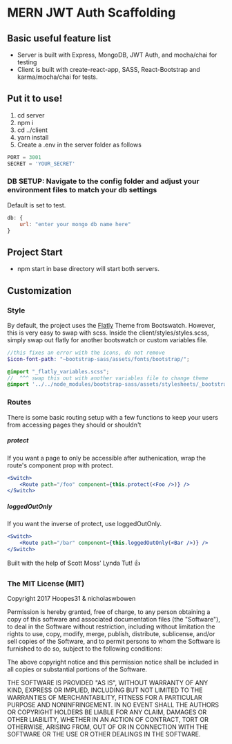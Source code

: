 # MERN JWT Auth Scaffolding

## Basic useful feature list

 * Server is built with Express, MongoDB, JWT Auth, and mocha/chai for testing
 * Client is built with create-react-app, SASS, React-Bootstrap and karma/mocha/chai for tests.

## Put it to use!

 1. cd server
 2. npm i 
 3. cd ../client
 3. yarn install 
 4. Create a .env in the server folder as follows
 
 ```javascript
 PORT = 3001
 SECRET = 'YOUR_SECRET'
 ```
 ### DB SETUP: Navigate to the config folder and adjust your environment files to match your db settings
 
 Default is set to test.

 ```javascript
 db: {
     url: "enter your mongo db name here"
 }
 ```

 ## Project Start 
* npm start in base directory will start both servers.

## Customization


### Style
By default, the project uses the [Flatly](https://bootswatch.com/flatly/) Theme from Bootswatch. However, this is very easy to swap with scss. Inside the  client/styles/styles.scss, simply swap out flatly for another bootswatch or custom variables file. 
```scss
//this fixes an error with the icons, do not remove
$icon-font-path: "~bootstrap-sass/assets/fonts/bootstrap/";

@import "_flatly_variables.scss"; 
//  ^^^ swap this out with another variables file to change theme
@import '../../node_modules/bootstrap-sass/assets/stylesheets/_bootstrap.scss';
```
### Routes
There is some basic routing setup with a few functions to keep your users from accessing pages they should or shouldn't


##### protect
If you want a page to only be accessible after authenication, wrap the route's component prop with protect.
```jsx
<Switch>
    <Route path="/foo" component={this.protect(<Foo />)} />
</Switch>
```
##### loggedOutOnly
If you want the inverse of protect, use loggedOutOnly.
```jsx
<Switch>
    <Route path="/bar" component={this.loggedOutOnly(<Bar />)} />
</Switch>
```

Built with the help of Scott Moss' Lynda Tut! :+1:

### The MIT License (MIT)
Copyright 2017 Hoopes31 & nicholaswbowen

Permission is hereby granted, free of charge, to any person obtaining a copy of this software and associated documentation files (the "Software"), to deal in the Software without restriction, including without limitation the rights to use, copy, modify, merge, publish, distribute, sublicense, and/or sell copies of the Software, and to permit persons to whom the Software is furnished to do so, subject to the following conditions:

The above copyright notice and this permission notice shall be included in all copies or substantial portions of the Software.

THE SOFTWARE IS PROVIDED "AS IS", WITHOUT WARRANTY OF ANY KIND, EXPRESS OR IMPLIED, INCLUDING BUT NOT LIMITED TO THE WARRANTIES OF MERCHANTABILITY, FITNESS FOR A PARTICULAR PURPOSE AND NONINFRINGEMENT. IN NO EVENT SHALL THE AUTHORS OR COPYRIGHT HOLDERS BE LIABLE FOR ANY CLAIM, DAMAGES OR OTHER LIABILITY, WHETHER IN AN ACTION OF CONTRACT, TORT OR OTHERWISE, ARISING FROM, OUT OF OR IN CONNECTION WITH THE SOFTWARE OR THE USE OR OTHER DEALINGS IN THE SOFTWARE.


